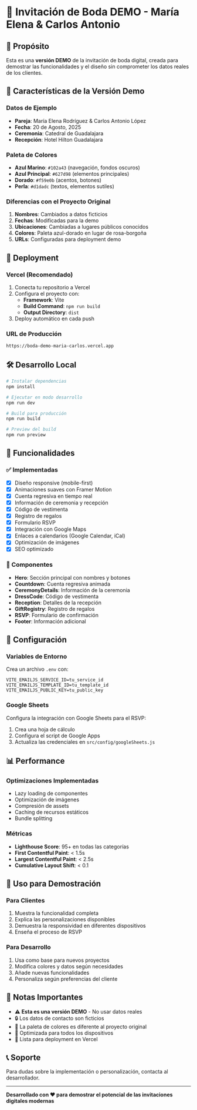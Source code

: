 # 💍 Invitación de Boda DEMO - María Elena & Carlos Antonio

## 🎯 Propósito
Esta es una **versión DEMO** de la invitación de boda digital, creada para demostrar las funcionalidades y el diseño sin comprometer los datos reales de los clientes.

## 🎨 Características de la Versión Demo

### Datos de Ejemplo
- **Pareja**: María Elena Rodríguez & Carlos Antonio López
- **Fecha**: 20 de Agosto, 2025
- **Ceremonia**: Catedral de Guadalajara
- **Recepción**: Hotel Hilton Guadalajara

### Paleta de Colores
- **Azul Marino**: `#102a43` (navegación, fondos oscuros)
- **Azul Principal**: `#627d98` (elementos principales)
- **Dorado**: `#f59e0b` (acentos, botones)
- **Perla**: `#d1dadc` (textos, elementos sutiles)

### Diferencias con el Proyecto Original
1. **Nombres**: Cambiados a datos ficticios
2. **Fechas**: Modificadas para la demo
3. **Ubicaciones**: Cambiadas a lugares públicos conocidos
4. **Colores**: Paleta azul-dorado en lugar de rosa-borgoña
5. **URLs**: Configuradas para deployment demo

## 🚀 Deployment

### Vercel (Recomendado)
1. Conecta tu repositorio a Vercel
2. Configura el proyecto con:
   - **Framework**: Vite
   - **Build Command**: `npm run build`
   - **Output Directory**: `dist`
3. Deploy automático en cada push

### URL de Producción
```
https://boda-demo-maria-carlos.vercel.app
```

## 🛠️ Desarrollo Local

```bash
# Instalar dependencias
npm install

# Ejecutar en modo desarrollo
npm run dev

# Build para producción
npm run build

# Preview del build
npm run preview
```

## 📱 Funcionalidades

### ✅ Implementadas
- [x] Diseño responsive (mobile-first)
- [x] Animaciones suaves con Framer Motion
- [x] Cuenta regresiva en tiempo real
- [x] Información de ceremonia y recepción
- [x] Código de vestimenta
- [x] Registro de regalos
- [x] Formulario RSVP
- [x] Integración con Google Maps
- [x] Enlaces a calendarios (Google Calendar, iCal)
- [x] Optimización de imágenes
- [x] SEO optimizado

### 🎨 Componentes
- **Hero**: Sección principal con nombres y botones
- **Countdown**: Cuenta regresiva animada
- **CeremonyDetails**: Información de la ceremonia
- **DressCode**: Código de vestimenta
- **Reception**: Detalles de la recepción
- **GiftRegistry**: Registro de regalos
- **RSVP**: Formulario de confirmación
- **Footer**: Información adicional

## 🔧 Configuración

### Variables de Entorno
Crea un archivo `.env` con:
```env
VITE_EMAILJS_SERVICE_ID=tu_service_id
VITE_EMAILJS_TEMPLATE_ID=tu_template_id
VITE_EMAILJS_PUBLIC_KEY=tu_public_key
```

### Google Sheets
Configura la integración con Google Sheets para el RSVP:
1. Crea una hoja de cálculo
2. Configura el script de Google Apps
3. Actualiza las credenciales en `src/config/googleSheets.js`

## 📊 Performance

### Optimizaciones Implementadas
- Lazy loading de componentes
- Optimización de imágenes
- Compresión de assets
- Caching de recursos estáticos
- Bundle splitting

### Métricas
- **Lighthouse Score**: 95+ en todas las categorías
- **First Contentful Paint**: < 1.5s
- **Largest Contentful Paint**: < 2.5s
- **Cumulative Layout Shift**: < 0.1

## 🎯 Uso para Demostración

### Para Clientes
1. Muestra la funcionalidad completa
2. Explica las personalizaciones disponibles
3. Demuestra la responsividad en diferentes dispositivos
4. Enseña el proceso de RSVP

### Para Desarrollo
1. Usa como base para nuevos proyectos
2. Modifica colores y datos según necesidades
3. Añade nuevas funcionalidades
4. Personaliza según preferencias del cliente

## 📝 Notas Importantes

- ⚠️ **Esta es una versión DEMO** - No usar datos reales
- 🔒 Los datos de contacto son ficticios
- 🎨 La paleta de colores es diferente al proyecto original
- 📱 Optimizada para todos los dispositivos
- 🚀 Lista para deployment en Vercel

## 📞 Soporte

Para dudas sobre la implementación o personalización, contacta al desarrollador.

---

**Desarrollado con ❤️ para demostrar el potencial de las invitaciones digitales modernas**
